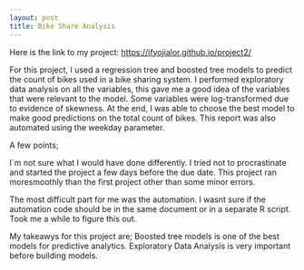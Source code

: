 ```yaml
---
layout: post
title: Bike Share Analysis
---
```



Here is the link to my project: https://ifyojialor.github.io/project2/

For this project, I used a regression tree and boosted tree models to predict the count of bikes used in a bike sharing system. 
I performed exploratory data analysis on all the variables, this gave me a good idea of the variables that were relevant to the model. Some variables 
were log-transformed due to evidence of skewness. At the end, I was able to choose the best model to make good predictions on the total count of bikes. This report 
was also automated using the weekday parameter.

A few points;

I`m not sure what I would have done differently. I tried not to procrastinate and started the project a few days before the due date. 
This project ran moresmoothly than the first project other than some minor errors.

The most difficult part for me was the automation. I wasnt sure if the automation code should be in the same document or in a separate R script. Took me a while 
to figure this out.

My takeawys for this project are;
Boosted tree models is one of the best models for predictive analytics.
Exploratory Data Analysis is very important before building models.

